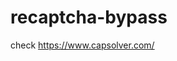 # recaptcha-bypass
check https://www.capsolver.com/ 



















                                                                                                                                                     